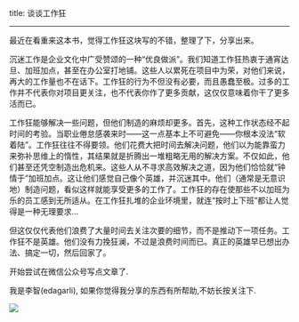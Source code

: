 title: 谈谈工作狂

---

最近在看重来这本书，觉得工作狂这块写的不错，整理了下，分享出来。

沉迷工作是企业文化中广受赞颂的一种“优良做派”。我们知道工作狂热衷于通宵达旦、加班加点，甚至在办公室打地铺。这些人以累死在项目中为荣，对他们来说，再大的工作量也不在话下。工作狂的行为不但没有必要，而且愚蠢至极。过多的工作并不代表你对项目更关注，也不代表你作了更多贡献，这仅仅意味着你干了更多活而已。

<!-- more -->

工作狂能够解决一些问题，但他们制造的麻烦却更多。首先，这种工作状态经不起时间的考验。当职业倦怠感袭来时——这一点基本上不可避免——你根本没法“软着陆”。工作狂往往不得要领。他们花费大把时间去解决问题，他们以为能靠蛮力来弥补思维上的惰性，其结果就是折腾出一堆粗略无用的解决方案。不仅如此，他们甚至还凭空制造出危机来。这些人从不寻求高效解决之道，因为他们恰恰就“钟情于”加班加点。这让他们感觉自己像个英雄，并沉迷其中。他们（通常是无意识地）制造问题，看似这样就能享受更多的工作了。工作狂的存在使那些不以加班为乐的员工感到无所适从。在工作狂扎堆的企业环境里，就连“按时上下班”都让人觉得是一种无理要求...

但这仅仅代表他们浪费了大量时间去关注次要的细节，而不是推动下一项任务。工作狂不是英雄。他们没有力挽狂澜，不过是浪费时间而已。真正的英雄早已想出办法、搞定一切，然后回家了。
  
开始尝试在微信公众号写点文章了.


我是李智(edagarli), 如果你觉得我分享的东西有所帮助,不妨长按关注下.

![](/images/qrcode.jpg)